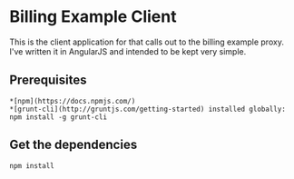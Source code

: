 # Billing Example Client

This is the client application for that calls out to the billing example proxy. I've written it in AngularJS and
intended to be kept very simple.

## Prerequisites

    *[npm](https://docs.npmjs.com/)
    *[grunt-cli](http://gruntjs.com/getting-started) installed globally: npm install -g grunt-cli

## Get the dependencies

    npm install
